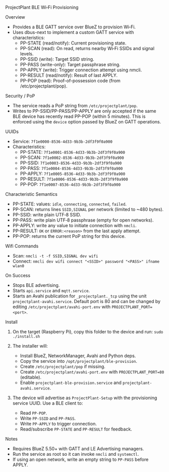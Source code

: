 ProjectPlant BLE Wi‑Fi Provisioning

Overview
- Provides a BLE GATT service over BlueZ to provision Wi‑Fi.
- Uses dbus-next to implement a custom GATT service with characteristics:
  - PP-STATE (read/notify): Current provisioning state.
  - PP-SCAN (read): On read, returns nearby Wi‑Fi SSIDs and signal levels.
  - PP-SSID (write): Target SSID string.
  - PP-PASS (write-only): Target passphrase string.
  - PP-APPLY (write): Trigger connection attempt using nmcli.
  - PP-RESULT (read/notify): Result of last APPLY.
  - PP-POP (read): Proof-of-possession code (from /etc/projectplant/pop).

Security / PoP
- The service reads a PoP string from `/etc/projectplant/pop`.
- Writes to PP-SSID/PP-PASS/PP-APPLY are only accepted if the same BLE device
  has recently read PP-POP (within 5 minutes). This is enforced using the
  `device` option passed by BlueZ on GATT operations.

UUIDs
- Service: `7f1e0000-8536-4d33-9b3b-2df3f9f0a900`
- Characteristics:
  - PP-STATE:  `7f1e0001-8536-4d33-9b3b-2df3f9f0a900`
  - PP-SCAN:   `7f1e0002-8536-4d33-9b3b-2df3f9f0a900`
  - PP-SSID:   `7f1e0003-8536-4d33-9b3b-2df3f9f0a900`
  - PP-PASS:   `7f1e0004-8536-4d33-9b3b-2df3f9f0a900`
  - PP-APPLY:  `7f1e0005-8536-4d33-9b3b-2df3f9f0a900`
  - PP-RESULT: `7f1e0006-8536-4d33-9b3b-2df3f9f0a900`
  - PP-POP:    `7f1e0007-8536-4d33-9b3b-2df3f9f0a900`

Characteristic Semantics
- PP-STATE: values: `idle`, `connecting`, `connected`, `failed`.
- PP-SCAN: returns lines `SSID,SIGNAL` per network (limited to ~480 bytes).
- PP-SSID: write plain UTF‑8 SSID.
- PP-PASS: write plain UTF‑8 passphrase (empty for open networks).
- PP-APPLY: write any value to initiate connection with `nmcli`.
- PP-RESULT: `OK` or `ERROR:<reason>` from the last apply attempt.
- PP-POP: returns the current PoP string for this device.

Wifi Commands
- Scan: `nmcli -t -f SSID,SIGNAL dev wifi`
- Connect: `nmcli dev wifi connect "<SSID>" password "<PASS>" ifname wlan0`

On Success
- Stops BLE advertising.
- Starts `api.service` and `mqtt.service`.
- Starts an Avahi publication for `_projectplant._tcp` using the unit
  `projectplant-avahi.service`. Default port is 80 and can be changed by
  editing `/etc/projectplant/avahi-port.env` with `PROJECTPLANT_PORT=<port>`.

Install
1) On the target (Raspberry Pi), copy this folder to the device and run:
   `sudo ./install.sh`

2) The installer will:
   - Install BlueZ, NetworkManager, Avahi and Python deps.
   - Copy the service into `/opt/projectplant/ble-provision`.
   - Create `/etc/projectplant/pop` if missing.
   - Create `/etc/projectplant/avahi-port.env` with `PROJECTPLANT_PORT=80` (editable).
   - Enable `projectplant-ble-provision.service` and `projectplant-avahi.service`.

3) The device will advertise as `ProjectPlant-Setup` with the provisioning
   service UUID. Use a BLE client to:
   - Read `PP-POP`.
   - Write `PP-SSID` and `PP-PASS`.
   - Write `PP-APPLY` to trigger connection.
   - Read/subscribe `PP-STATE` and `PP-RESULT` for feedback.

Notes
- Requires BlueZ 5.50+ with GATT and LE Advertising managers.
- Run the service as root so it can invoke `nmcli` and `systemctl`.
- If using an open network, write an empty string to `PP-PASS` before APPLY.

